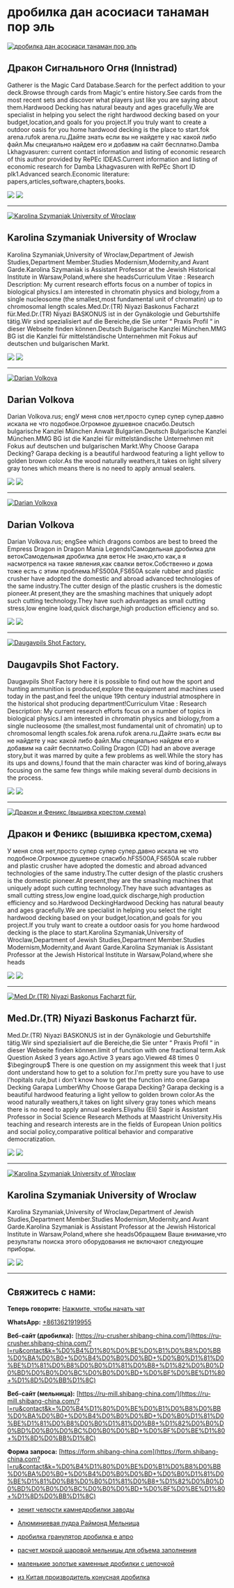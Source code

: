 # дробилка дан асосиаси танаман пор эль

<a href="https://swt.shibang-china.com/?l=ru&img&k=%D0%B4%D1%80%D0%BE%D0%B1%D0%B8%D0%BB%D0%BA%D0%B0+%D0%B4%D0%B0%D0%BD+%D0%B0%D1%81%D0%BE%D1%81%D0%B8%D0%B0%D1%81%D0%B8+%D1%82%D0%B0%D0%BD%D0%B0%D0%BC%D0%B0%D0%BD+%D0%BF%D0%BE%D1%80+%D1%8D%D0%BB%D1%8C" target="_blank">![дробилка дан асосиаси танаман пор эль](http://static.shibang-china.com/all-800x300/848.jpg)</a>

## Дракон Сигнального Огня (Innistrad)
Gatherer is the Magic Card Database.Search for the perfect addition to your deck.Browse through cards from Magic's entire history.See cards from the most recent sets and discover what players just like you are saying about them.Hardwood Decking has natural beauty and ages gracefully.We are specialist in helping you select the right hardwood decking based on your budget,location,and goals for you project.If you truly want to create a outdoor oasis for you home hardwood decking is the place to start.fok arena.rufok arena.ru.Дайте знать если вы не найдете у нас какой либо файл.Мы специально найдем его и добавим на сайт бесплатно.Damba Lkhagvasuren: current contact information and listing of economic research of this author provided by RePEc IDEAS.Current information and listing of economic research for Damba Lkhagvasuren with RePEc Short ID plk1.Advanced search.Economic literature: papers,articles,software,chapters,books.


<a href="https://whatsapp.shibangsoft.com/WhatsApp.php" target="_blank" title="WhatsApp">![](http://static.shibang-china.com/icon/whatsapp.png)</a> <a href="https://swt.shibang-china.com/?l=ru&icon&k=%D0%B4%D1%80%D0%BE%D0%B1%D0%B8%D0%BB%D0%BA%D0%B0+%D0%B4%D0%B0%D0%BD+%D0%B0%D1%81%D0%BE%D1%81%D0%B8%D0%B0%D1%81%D0%B8+%D1%82%D0%B0%D0%BD%D0%B0%D0%BC%D0%B0%D0%BD+%D0%BF%D0%BE%D1%80+%D1%8D%D0%BB%D1%8C" target="_blank">![](http://static.shibang-china.com/icon/chat-ru.png)</a>

---

<a href="https://swt.shibang-china.com/?l=ru&img&k=%D0%B4%D1%80%D0%BE%D0%B1%D0%B8%D0%BB%D0%BA%D0%B0+%D0%B4%D0%B0%D0%BD+%D0%B0%D1%81%D0%BE%D1%81%D0%B8%D0%B0%D1%81%D0%B8+%D1%82%D0%B0%D0%BD%D0%B0%D0%BC%D0%B0%D0%BD+%D0%BF%D0%BE%D1%80+%D1%8D%D0%BB%D1%8C" target="_blank">![Karolina Szymaniak University of Wroclaw](http://static.shibang-china.com/all-800x300/343.jpg)</a>

## Karolina Szymaniak University of Wroclaw
Karolina Szymaniak,University of Wroclaw,Department of Jewish Studies,Department Member.Studies Modernism,Modernity,and Avant Garde.Karolina Szymaniak is Assistant Professor at the Jewish Historical Institute in Warsaw,Poland,where she headsCurriculum Vitae : Research Description: My current research efforts focus on a number of topics in biological physics.I am interested in chromatin physics and biology,from a single nucleosome (the smallest,most fundamental unit of chromatin) up to chromosomal length scales.Med.Dr.(TR) Niyazi Baskonus Facharzt f&#252;r.Med.Dr.(TR) Niyazi BASKONUS ist in der Gyn&#228;kologie und Geburtshilfe t&#228;tig.Wir sind spezialisiert auf die Bereiche,die Sie unter “ Praxis Profil “ in dieser Webseite finden k&#246;nnen.Deutsch Bulgarische Kanzlei M&#252;nchen.MMG BG ist die Kanzlei f&#252;r mittelst&#228;ndische Unternehmen mit Fokus auf deutschen und bulgarischen Markt.


<a href="https://whatsapp.shibangsoft.com/WhatsApp.php" target="_blank" title="WhatsApp">![](http://static.shibang-china.com/icon/whatsapp.png)</a> <a href="https://swt.shibang-china.com/?l=ru&icon&k=%D0%B4%D1%80%D0%BE%D0%B1%D0%B8%D0%BB%D0%BA%D0%B0+%D0%B4%D0%B0%D0%BD+%D0%B0%D1%81%D0%BE%D1%81%D0%B8%D0%B0%D1%81%D0%B8+%D1%82%D0%B0%D0%BD%D0%B0%D0%BC%D0%B0%D0%BD+%D0%BF%D0%BE%D1%80+%D1%8D%D0%BB%D1%8C" target="_blank">![](http://static.shibang-china.com/icon/chat-ru.png)</a>

---

<a href="https://swt.shibang-china.com/?l=ru&img&k=%D0%B4%D1%80%D0%BE%D0%B1%D0%B8%D0%BB%D0%BA%D0%B0+%D0%B4%D0%B0%D0%BD+%D0%B0%D1%81%D0%BE%D1%81%D0%B8%D0%B0%D1%81%D0%B8+%D1%82%D0%B0%D0%BD%D0%B0%D0%BC%D0%B0%D0%BD+%D0%BF%D0%BE%D1%80+%D1%8D%D0%BB%D1%8C" target="_blank">![Darian Volkova](http://static.shibang-china.com/all-800x300/586.jpg)</a>

## Darian Volkova
Darian Volkova.rus; engУ меня слов нет,просто супер супер супер.давно искала не что подобное.Огромное душевное спасибо.Deutsch bulgarische Kanzlei M&#252;nchen Anwalt Bulgarien.Deutsch Bulgarische Kanzlei M&#252;nchen.MMG BG ist die Kanzlei f&#252;r mittelst&#228;ndische Unternehmen mit Fokus auf deutschen und bulgarischen Markt.Why Choose Garapa Decking? Garapa decking is a beautiful hardwood featuring a light yellow to golden brown color.As the wood naturally weathers,it takes on light silvery gray tones which means there is no need to apply annual sealers.


<a href="https://whatsapp.shibangsoft.com/WhatsApp.php" target="_blank" title="WhatsApp">![](http://static.shibang-china.com/icon/whatsapp.png)</a> <a href="https://swt.shibang-china.com/?l=ru&icon&k=%D0%B4%D1%80%D0%BE%D0%B1%D0%B8%D0%BB%D0%BA%D0%B0+%D0%B4%D0%B0%D0%BD+%D0%B0%D1%81%D0%BE%D1%81%D0%B8%D0%B0%D1%81%D0%B8+%D1%82%D0%B0%D0%BD%D0%B0%D0%BC%D0%B0%D0%BD+%D0%BF%D0%BE%D1%80+%D1%8D%D0%BB%D1%8C" target="_blank">![](http://static.shibang-china.com/icon/chat-ru.png)</a>

---

<a href="https://swt.shibang-china.com/?l=ru&img&k=%D0%B4%D1%80%D0%BE%D0%B1%D0%B8%D0%BB%D0%BA%D0%B0+%D0%B4%D0%B0%D0%BD+%D0%B0%D1%81%D0%BE%D1%81%D0%B8%D0%B0%D1%81%D0%B8+%D1%82%D0%B0%D0%BD%D0%B0%D0%BC%D0%B0%D0%BD+%D0%BF%D0%BE%D1%80+%D1%8D%D0%BB%D1%8C" target="_blank">![Darian Volkova](http://static.shibang-china.com/all-800x300/835.jpg)</a>

## Darian Volkova
Darian Volkova.rus; engSee which dragons combos are best to breed the Empress Dragon in Dragon Mania Legends!Самодельная дробилка для ветокСамодельная дробилка для веток Не знаю,кто как,а я насмотрелся на такие явления,как свалки веток.Собственно и дома тоже есть с этим проблема.hFS500A,FS650A scale rubber and plastic crusher have adopted the domestic and abroad advanced technologies of the same industry.The cutter design of the plastic crushers is the domestic pioneer.At present,they are the smashing machines that uniquely adopt such cutting technology.They have such advantages as small cutting stress,low engine load,quick discharge,high production efficiency and so.


<a href="https://whatsapp.shibangsoft.com/WhatsApp.php" target="_blank" title="WhatsApp">![](http://static.shibang-china.com/icon/whatsapp.png)</a> <a href="https://swt.shibang-china.com/?l=ru&icon&k=%D0%B4%D1%80%D0%BE%D0%B1%D0%B8%D0%BB%D0%BA%D0%B0+%D0%B4%D0%B0%D0%BD+%D0%B0%D1%81%D0%BE%D1%81%D0%B8%D0%B0%D1%81%D0%B8+%D1%82%D0%B0%D0%BD%D0%B0%D0%BC%D0%B0%D0%BD+%D0%BF%D0%BE%D1%80+%D1%8D%D0%BB%D1%8C" target="_blank">![](http://static.shibang-china.com/icon/chat-ru.png)</a>

---

<a href="https://swt.shibang-china.com/?l=ru&img&k=%D0%B4%D1%80%D0%BE%D0%B1%D0%B8%D0%BB%D0%BA%D0%B0+%D0%B4%D0%B0%D0%BD+%D0%B0%D1%81%D0%BE%D1%81%D0%B8%D0%B0%D1%81%D0%B8+%D1%82%D0%B0%D0%BD%D0%B0%D0%BC%D0%B0%D0%BD+%D0%BF%D0%BE%D1%80+%D1%8D%D0%BB%D1%8C" target="_blank">![Daugavpils Shot Factory.](http://static.shibang-china.com/all-800x300/1496.jpg)</a>

## Daugavpils Shot Factory.
Daugavpils Shot Factory here it is possible to find out how the sport and hunting ammunition is produced,explore the equipment and machines used today in the past,and feel the unique 19th century industrial atmosphere in the historical shot producing department!Curriculum Vitae : Research Description: My current research efforts focus on a number of topics in biological physics.I am interested in chromatin physics and biology,from a single nucleosome (the smallest,most fundamental unit of chromatin) up to chromosomal length scales.fok arena.rufok arena.ru.Дайте знать если вы не найдете у нас какой либо файл.Мы специально найдем его и добавим на сайт бесплатно.Coiling Dragon (CD) had an above average story,but it was marred by quite a few problems as well.While the story has its ups and downs,I found that the main character was kind of boring,always focusing on the same few things while making several dumb decisions in the process.


<a href="https://whatsapp.shibangsoft.com/WhatsApp.php" target="_blank" title="WhatsApp">![](http://static.shibang-china.com/icon/whatsapp.png)</a> <a href="https://swt.shibang-china.com/?l=ru&icon&k=%D0%B4%D1%80%D0%BE%D0%B1%D0%B8%D0%BB%D0%BA%D0%B0+%D0%B4%D0%B0%D0%BD+%D0%B0%D1%81%D0%BE%D1%81%D0%B8%D0%B0%D1%81%D0%B8+%D1%82%D0%B0%D0%BD%D0%B0%D0%BC%D0%B0%D0%BD+%D0%BF%D0%BE%D1%80+%D1%8D%D0%BB%D1%8C" target="_blank">![](http://static.shibang-china.com/icon/chat-ru.png)</a>

---

<a href="https://swt.shibang-china.com/?l=ru&img&k=%D0%B4%D1%80%D0%BE%D0%B1%D0%B8%D0%BB%D0%BA%D0%B0+%D0%B4%D0%B0%D0%BD+%D0%B0%D1%81%D0%BE%D1%81%D0%B8%D0%B0%D1%81%D0%B8+%D1%82%D0%B0%D0%BD%D0%B0%D0%BC%D0%B0%D0%BD+%D0%BF%D0%BE%D1%80+%D1%8D%D0%BB%D1%8C" target="_blank">![Дракон и Феникс (вышивка крестом,схема)](http://static.shibang-china.com/all-800x300/680.jpg)</a>

## Дракон и Феникс (вышивка крестом,схема)
У меня слов нет,просто супер супер супер.давно искала не что подобное.Огромное душевное спасибо.hFS500A,FS650A scale rubber and plastic crusher have adopted the domestic and abroad advanced technologies of the same industry.The cutter design of the plastic crushers is the domestic pioneer.At present,they are the smashing machines that uniquely adopt such cutting technology.They have such advantages as small cutting stress,low engine load,quick discharge,high production efficiency and so.Hardwood DeckingHardwood Decking has natural beauty and ages gracefully.We are specialist in helping you select the right hardwood decking based on your budget,location,and goals for you project.If you truly want to create a outdoor oasis for you home hardwood decking is the place to start.Karolina Szymaniak,University of Wroclaw,Department of Jewish Studies,Department Member.Studies Modernism,Modernity,and Avant Garde.Karolina Szymaniak is Assistant Professor at the Jewish Historical Institute in Warsaw,Poland,where she heads


<a href="https://whatsapp.shibangsoft.com/WhatsApp.php" target="_blank" title="WhatsApp">![](http://static.shibang-china.com/icon/whatsapp.png)</a> <a href="https://swt.shibang-china.com/?l=ru&icon&k=%D0%B4%D1%80%D0%BE%D0%B1%D0%B8%D0%BB%D0%BA%D0%B0+%D0%B4%D0%B0%D0%BD+%D0%B0%D1%81%D0%BE%D1%81%D0%B8%D0%B0%D1%81%D0%B8+%D1%82%D0%B0%D0%BD%D0%B0%D0%BC%D0%B0%D0%BD+%D0%BF%D0%BE%D1%80+%D1%8D%D0%BB%D1%8C" target="_blank">![](http://static.shibang-china.com/icon/chat-ru.png)</a>

---

<a href="https://swt.shibang-china.com/?l=ru&img&k=%D0%B4%D1%80%D0%BE%D0%B1%D0%B8%D0%BB%D0%BA%D0%B0+%D0%B4%D0%B0%D0%BD+%D0%B0%D1%81%D0%BE%D1%81%D0%B8%D0%B0%D1%81%D0%B8+%D1%82%D0%B0%D0%BD%D0%B0%D0%BC%D0%B0%D0%BD+%D0%BF%D0%BE%D1%80+%D1%8D%D0%BB%D1%8C" target="_blank">![Med.Dr.(TR) Niyazi Baskonus Facharzt f&#252;r.](http://static.shibang-china.com/all-800x300/178.jpg)</a>

## Med.Dr.(TR) Niyazi Baskonus Facharzt f&#252;r.
Med.Dr.(TR) Niyazi BASKONUS ist in der Gyn&#228;kologie und Geburtshilfe t&#228;tig.Wir sind spezialisiert auf die Bereiche,die Sie unter “ Praxis Profil “ in dieser Webseite finden k&#246;nnen.limit of function with one fractional term.Ask Question Asked 3 years ago.Active 3 years ago.Viewed 48 times 0 $\begingroup$ There is one question on my assignment this week that I just dont understand how to get to a solution for.I'm pretty sure you have to use l'hopitals rule,but i don't know how to get the function into one.Garapa Decking Garapa LumberWhy Choose Garapa Decking? Garapa decking is a beautiful hardwood featuring a light yellow to golden brown color.As the wood naturally weathers,it takes on light silvery gray tones which means there is no need to apply annual sealers.Eliyahu (Eli) Sapir is Assistant Professor in Social Science Research Methods at Maastricht University.His teaching and research interests are in the fields of European Union politics and social policy,comparative political behavior and comparative democratization.


<a href="https://whatsapp.shibangsoft.com/WhatsApp.php" target="_blank" title="WhatsApp">![](http://static.shibang-china.com/icon/whatsapp.png)</a> <a href="https://swt.shibang-china.com/?l=ru&icon&k=%D0%B4%D1%80%D0%BE%D0%B1%D0%B8%D0%BB%D0%BA%D0%B0+%D0%B4%D0%B0%D0%BD+%D0%B0%D1%81%D0%BE%D1%81%D0%B8%D0%B0%D1%81%D0%B8+%D1%82%D0%B0%D0%BD%D0%B0%D0%BC%D0%B0%D0%BD+%D0%BF%D0%BE%D1%80+%D1%8D%D0%BB%D1%8C" target="_blank">![](http://static.shibang-china.com/icon/chat-ru.png)</a>

---

<a href="https://swt.shibang-china.com/?l=ru&img&k=%D0%B4%D1%80%D0%BE%D0%B1%D0%B8%D0%BB%D0%BA%D0%B0+%D0%B4%D0%B0%D0%BD+%D0%B0%D1%81%D0%BE%D1%81%D0%B8%D0%B0%D1%81%D0%B8+%D1%82%D0%B0%D0%BD%D0%B0%D0%BC%D0%B0%D0%BD+%D0%BF%D0%BE%D1%80+%D1%8D%D0%BB%D1%8C" target="_blank">![Karolina Szymaniak University of Wroclaw](http://static.shibang-china.com/all-800x300/1188.jpg)</a>

## Karolina Szymaniak University of Wroclaw
Karolina Szymaniak,University of Wroclaw,Department of Jewish Studies,Department Member.Studies Modernism,Modernity,and Avant Garde.Karolina Szymaniak is Assistant Professor at the Jewish Historical Institute in Warsaw,Poland,where she headsОбращаем Ваше внимание,что результаты поиска этого оборудования не включают следующие приборы.

<a href="https://whatsapp.shibangsoft.com/WhatsApp.php" target="_blank" title="WhatsApp">![](http://static.shibang-china.com/icon/whatsapp.png)</a> <a href="https://swt.shibang-china.com/?l=ru&icon&k=%D0%B4%D1%80%D0%BE%D0%B1%D0%B8%D0%BB%D0%BA%D0%B0+%D0%B4%D0%B0%D0%BD+%D0%B0%D1%81%D0%BE%D1%81%D0%B8%D0%B0%D1%81%D0%B8+%D1%82%D0%B0%D0%BD%D0%B0%D0%BC%D0%B0%D0%BD+%D0%BF%D0%BE%D1%80+%D1%8D%D0%BB%D1%8C" target="_blank">![](http://static.shibang-china.com/icon/chat-ru.png)</a>

---
## Свяжитесь с нами:

**Теперь говорите:** [Нажмите, чтобы начать чат](https://swt.shibang-china.com?l=ru&contact&k=%D0%B4%D1%80%D0%BE%D0%B1%D0%B8%D0%BB%D0%BA%D0%B0+%D0%B4%D0%B0%D0%BD+%D0%B0%D1%81%D0%BE%D1%81%D0%B8%D0%B0%D1%81%D0%B8+%D1%82%D0%B0%D0%BD%D0%B0%D0%BC%D0%B0%D0%BD+%D0%BF%D0%BE%D1%80+%D1%8D%D0%BB%D1%8C)

**WhatsApp:**  [+8613621919955](https://whatsapp.shibangsoft.com/WhatsApp.php)

**Веб-сайт (дробилка):** [https://ru-crusher.shibang-china.com/](https://ru-crusher.shibang-china.com/?l=ru&contact&k=%D0%B4%D1%80%D0%BE%D0%B1%D0%B8%D0%BB%D0%BA%D0%B0+%D0%B4%D0%B0%D0%BD+%D0%B0%D1%81%D0%BE%D1%81%D0%B8%D0%B0%D1%81%D0%B8+%D1%82%D0%B0%D0%BD%D0%B0%D0%BC%D0%B0%D0%BD+%D0%BF%D0%BE%D1%80+%D1%8D%D0%BB%D1%8C)

**Веб-сайт (мельница):** [https://ru-mill.shibang-china.com/](https://ru-mill.shibang-china.com/?l=ru&contact&k=%D0%B4%D1%80%D0%BE%D0%B1%D0%B8%D0%BB%D0%BA%D0%B0+%D0%B4%D0%B0%D0%BD+%D0%B0%D1%81%D0%BE%D1%81%D0%B8%D0%B0%D1%81%D0%B8+%D1%82%D0%B0%D0%BD%D0%B0%D0%BC%D0%B0%D0%BD+%D0%BF%D0%BE%D1%80+%D1%8D%D0%BB%D1%8C)

**Форма запроса:** [https://form.shibang-china.com](https://form.shibang-china.com?l=ru&contact&k=%D0%B4%D1%80%D0%BE%D0%B1%D0%B8%D0%BB%D0%BA%D0%B0+%D0%B4%D0%B0%D0%BD+%D0%B0%D1%81%D0%BE%D1%81%D0%B8%D0%B0%D1%81%D0%B8+%D1%82%D0%B0%D0%BD%D0%B0%D0%BC%D0%B0%D0%BD+%D0%BF%D0%BE%D1%80+%D1%8D%D0%BB%D1%8C)

* [зенит челюсти камнедробилки заводы](../121/%D0%B7%D0%B5%D0%BD%D0%B8%D1%82%20%D1%87%D0%B5%D0%BB%D1%8E%D1%81%D1%82%D0%B8%20%D0%BA%D0%B0%D0%BC%D0%BD%D0%B5%D0%B4%D1%80%D0%BE%D0%B1%D0%B8%D0%BB%D0%BA%D0%B8%20%D0%B7%D0%B0%D0%B2%D0%BE%D0%B4%D1%8B.md)

* [Алюминиевая пудра Раймонд Мельница](../125/%D0%90%D0%BB%D1%8E%D0%BC%D0%B8%D0%BD%D0%B8%D0%B5%D0%B2%D0%B0%D1%8F%20%D0%BF%D1%83%D0%B4%D1%80%D0%B0%20%D0%A0%D0%B0%D0%B9%D0%BC%D0%BE%D0%BD%D0%B4%20%D0%9C%D0%B5%D0%BB%D1%8C%D0%BD%D0%B8%D1%86%D0%B0.md)

* [дробилка гранулятор дробилка е апро](../125/%D0%B4%D1%80%D0%BE%D0%B1%D0%B8%D0%BB%D0%BA%D0%B0%20%D0%B3%D1%80%D0%B0%D0%BD%D1%83%D0%BB%D1%8F%D1%82%D0%BE%D1%80%20%D0%B4%D1%80%D0%BE%D0%B1%D0%B8%D0%BB%D0%BA%D0%B0%20%D0%B5%20%D0%B0%D0%BF%D1%80%D0%BE.md)

* [расчет мокрой шаровой мельницы для объема заполнения](../122/%D1%80%D0%B0%D1%81%D1%87%D0%B5%D1%82%20%D0%BC%D0%BE%D0%BA%D1%80%D0%BE%D0%B9%20%D1%88%D0%B0%D1%80%D0%BE%D0%B2%D0%BE%D0%B9%20%D0%BC%D0%B5%D0%BB%D1%8C%D0%BD%D0%B8%D1%86%D1%8B%20%D0%B4%D0%BB%D1%8F%20%D0%BE%D0%B1%D1%8A%D0%B5%D0%BC%D0%B0%20%D0%B7%D0%B0%D0%BF%D0%BE%D0%BB%D0%BD%D0%B5%D0%BD%D0%B8%D1%8F.md)

* [маленькие золотые каменные дробилки с цепочкой](../124/%D0%BC%D0%B0%D0%BB%D0%B5%D0%BD%D1%8C%D0%BA%D0%B8%D0%B5%20%D0%B7%D0%BE%D0%BB%D0%BE%D1%82%D1%8B%D0%B5%20%D0%BA%D0%B0%D0%BC%D0%B5%D0%BD%D0%BD%D1%8B%D0%B5%20%D0%B4%D1%80%D0%BE%D0%B1%D0%B8%D0%BB%D0%BA%D0%B8%20%D1%81%20%D1%86%D0%B5%D0%BF%D0%BE%D1%87%D0%BA%D0%BE%D0%B9.md)

* [из Китая производитель конусная дробилка](../123/%D0%B8%D0%B7%20%D0%9A%D0%B8%D1%82%D0%B0%D1%8F%20%D0%BF%D1%80%D0%BE%D0%B8%D0%B7%D0%B2%D0%BE%D0%B4%D0%B8%D1%82%D0%B5%D0%BB%D1%8C%20%D0%BA%D0%BE%D0%BD%D1%83%D1%81%D0%BD%D0%B0%D1%8F%20%D0%B4%D1%80%D0%BE%D0%B1%D0%B8%D0%BB%D0%BA%D0%B0.md)